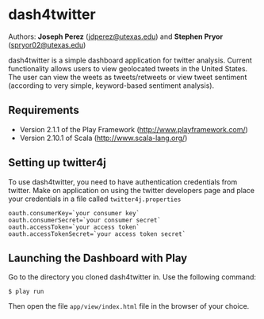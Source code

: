 dash4twitter
============

Authors: **Joseph Perez** (jdperez@utexas.edu) and **Stephen Pryor** (spryor02@utexas.edu)

dash4twitter is a simple dashboard application for twitter analysis. Current functionality allows users to view geolocated tweets in the United States. The user can view the weets as tweets/retweets or view tweet sentiment (according to very simple, keyword-based sentiment analysis). 

## Requirements

* Version 2.1.1 of the Play Framework (http://www.playframework.com/)
* Version 2.10.1 of Scala (http://www.scala-lang.org/)

## Setting up twitter4j
To use dash4twitter, you need to have authentication credentials from twitter. Make on application on using the twitter developers page and place your credentials in a file called `twitter4j.properties`

    oauth.consumerKey=`your consumer key`
    oauth.consumerSecret=`your consumer secret`
    oauth.accessToken=`your access token`
    oauth.accessTokenSecret=`your access token secret`
          
## Launching the Dashboard with Play
Go to the directory you cloned dash4twitter in. Use the following command:

    $ play run

Then open the file `app/view/index.html` file in the browser of your choice.
